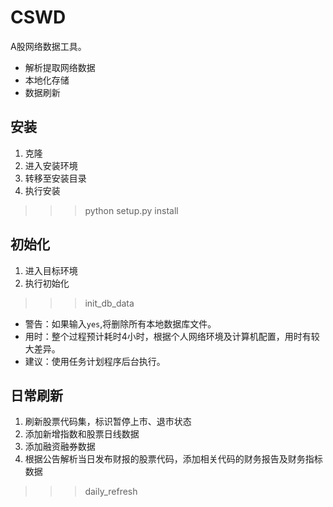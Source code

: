 
# CSWD

A股网络数据工具。
+ 解析提取网络数据
+ 本地化存储
+ 数据刷新

## 安装

1. 克隆
2. 进入安装环境
3. 转移至安装目录
4. 执行安装
>>> python setup.py install
## 初始化

1. 进入目标环境
2. 执行初始化
>>> init_db_data
+ 警告：如果输入`yes`,将删除所有本地数据库文件。
+ 用时：整个过程预计耗时4小时，根据个人网络环境及计算机配置，用时有较大差异。
+ 建议：使用任务计划程序后台执行。

## 日常刷新

1. 刷新股票代码集，标识暂停上市、退市状态
2. 添加新增指数和股票日线数据
3. 添加融资融券数据
4. 根据公告解析当日发布财报的股票代码，添加相关代码的财务报告及财务指标数据
>>> daily_refresh